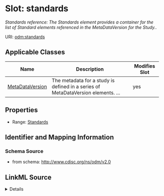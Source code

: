 # Slot: standards


_Standards reference: The Standards element provides a container for the list of Standard elements referenced in the MetaDataVersion for the Study.._



URI: [odm:standards](http://www.cdisc.org/ns/odm/v2.0/standards)



<!-- no inheritance hierarchy -->




## Applicable Classes

| Name | Description | Modifies Slot |
| --- | --- | --- |
[MetaDataVersion](MetaDataVersion.md) | The metadata for a study is defined in a series of MetaDataVersion elements. ... |  yes  |







## Properties

* Range: [Standards](Standards.md)





## Identifier and Mapping Information







### Schema Source


* from schema: http://www.cdisc.org/ns/odm/v2.0




## LinkML Source

<details>
```yaml
name: standards
description: 'Standards reference: The Standards element provides a container for
  the list of Standard elements referenced in the MetaDataVersion for the Study..'
from_schema: http://www.cdisc.org/ns/odm/v2.0
rank: 1000
alias: standards
domain_of:
- MetaDataVersion
range: Standards

```
</details>